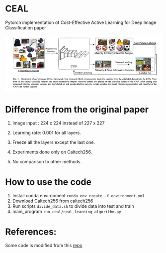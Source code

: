 # CEAL
Pytorch implementation of Cost-Effective Active Learning for Deep Image Classification paper

![](readme/CEAL.png)

# Difference from the original paper

1. Image input : 224 x 224 instead of 227 x 227

2. Learning rate: 0.001 for all layers.

3. Freeze all the layers except the last one.

4. Experiments done only on Caltech256.

5. No comparison to other methods.

# How to use  the code
1. Install conda environment `conda env create -f environment.yml`
2. Download Caltech256  from [caltech256](https://www.kaggle.com/jessicali9530/caltech256)
3. Run scripts `divide_data.sh` to divide data into test and train
4. main_program `run_ceal/ceal_learning_algorithm.py`

# References:
Some code is modified from this [repo](https://github.com/dhaalves/CEAL_keras/blob/master/CEAL_keras.py) 

